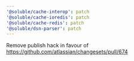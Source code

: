 ```yaml
---
'@soluble/cache-interop': patch
'@soluble/cache-ioredis': patch
'@soluble/cache-redis': patch
'@soluble/dsn-parser': patch
---
```


Remove publish hack in favour of https://github.com/atlassian/changesets/pull/674

